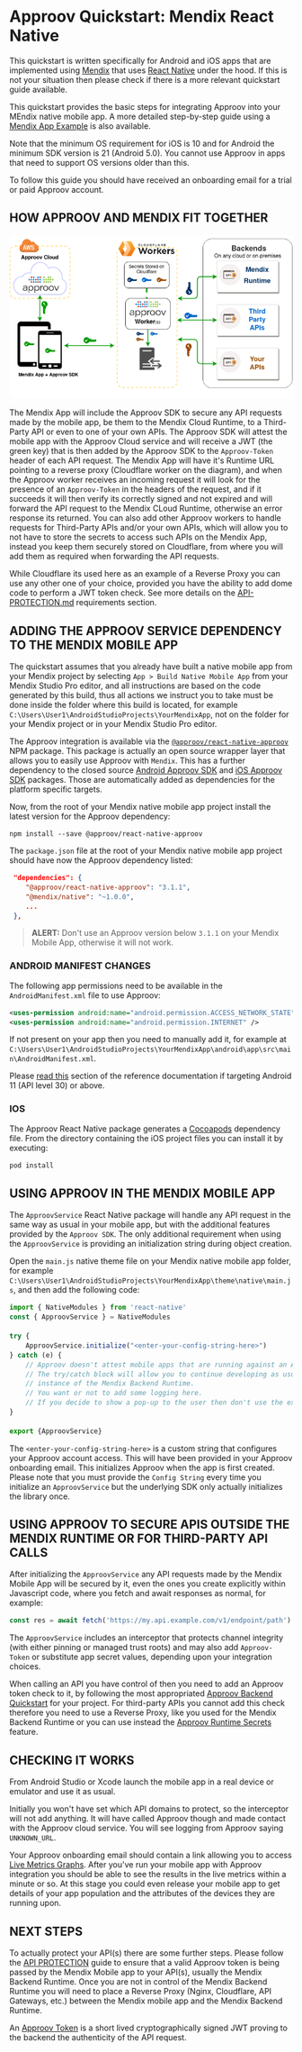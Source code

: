 # Approov Quickstart: Mendix React Native

This quickstart is written specifically for Android and iOS apps that are implemented using [Mendix](https://mendix.com/) that uses [React Native](https://reactnative.dev) under the hood. If this is not your situation then please check if there is a more relevant quickstart guide available.

This quickstart provides the basic steps for integrating Approov into your MEndix native mobile app. A more detailed step-by-step guide using a [Mendix App Example](/MENDIX-APP-EXAMPLE.md) is also available.

Note that the minimum OS requirement for iOS is 10 and for Android the minimum SDK version is 21 (Android 5.0). You cannot use Approov in apps that need to support OS versions older than this.

To follow this guide you should have received an onboarding email for a trial or paid Approov account.


## HOW APPROOV AND MENDIX FIT TOGETHER

![Diagram to show how Approov and Mendix fit Together](/readme-images/approov-cloudflare-worker.png)

The Mendix App will include the Approov SDK to secure any API requests made by the mobile app, be them to the Mendix Cloud Runtime, to a Third-Party API or even to one of your own APIs. The Approov SDK will attest the mobile app with the Approov Cloud service and will receive a JWT (the green key) that is then added by the Approov SDK to the `Approov-Token` header of each API request. The Mendix App will have it's Runtime URL pointing to a reverse proxy (Cloudflare worker on the diagram), and when the Approov worker receives an incoming request it will look for the presence of an `Approov-Token` in the headers of the request, and if it succeeds it will then verify its correctly signed and not expired and will forward the API request to the Mendix CLoud Runtime, otherwise an error response its returned. You can also add other Approov workers to handle requests for Third-Party APIs and/or your own APIs, which will allow you to not have to store the secrets to access such APIs on the Mendix App, instead you keep them securely stored on Cloudflare, from where you will add them as required when forwarding the API requests.

While Cloudflare its used here as an example of a Reverse Proxy you can use any other one of your choice, provided you have the ability to add dome code to perform a JWT token check. See more details on the [API-PROTECTION.md](/API-PROTECTION.md#requirements) requirements section.


## ADDING THE APPROOV SERVICE DEPENDENCY TO THE MENDIX MOBILE APP

The quickstart assumes that you already have built a native mobile app from your Mendix project by selecting `App > Build Native Mobile App` from your Mendix Studio Pro editor, and all instructions are based on the code generated by this build, thus all actions we instruct you to take must be done inside the folder where this build is located, for example `C:\Users\User1\AndroidStudioProjects\YourMendixApp`, not on the folder for your Mendix project or in your Mendix Studio Pro editor. 

The Approov integration is available via the [`@approov/react-native-approov`](https://www.npmjs.com/package/@approov/react-native-approov) NPM package. This package is actually an open source wrapper layer that allows you to easily use Approov with `Mendix`. This has a further dependency to the closed source [Android Approov SDK](https://github.com/approov/approov-android-sdk) and [iOS Approov SDK](https://github.com/approov/approov-ios-sdk) packages. Those are automatically added as dependencies for the platform specific targets.

Now, from the root of your Mendix native mobile app project install the latest version for the Approov dependency:

```console
npm install --save @approov/react-native-approov
```

The `package.json` file at the root of your Mendix native mobile app project should have now the Approov dependency listed:

```json
 "dependencies": {
    "@approov/react-native-approov": "3.1.1",
    "@mendix/native": "~1.0.0",
    ...
 },
```

> **ALERT:** Don't use an Approov version below `3.1.1` on your Mendix Mobile App, otherwise it will not work.


### ANDROID MANIFEST CHANGES

The following app permissions need to be available in the `AndroidManifest.xml` file to use Approov:

```xml
<uses-permission android:name="android.permission.ACCESS_NETWORK_STATE" />
<uses-permission android:name="android.permission.INTERNET" />
```

If not present on your app then you need to manually add it, for example at `C:\Users\User1\AndroidStudioProjects\YourMendixApp\android\app\src\main\AndroidManifest.xml`.

Please [read this](https://approov.io/docs/latest/approov-usage-documentation/#targeting-android-11-and-above) section of the reference documentation if targeting Android 11 (API level 30) or above.

### IOS

The Approov React Native package generates a [Cocoapods](https://cocoapods.org) dependency file. From the directory containing the iOS project files you can install it by executing:

```Bash
pod install
```


## USING APPROOV IN THE MENDIX MOBILE APP

The `ApproovService` React Native package will handle any API request in the same way as usual in your mobile app, but with the additional features provided by the `Approov SDK`. The only additional requirement when using the `ApproovService` is providing an initialization string during object creation.

Open the `main.js` native theme file on your Mendix native mobile app folder, for example `C:\Users\User1\AndroidStudioProjects\YourMendixApp\theme\native\main.js`, and then add the following code:

```js
import { NativeModules } from 'react-native'
const { ApproovService } = NativeModules

try {
    ApproovService.initialize("<enter-your-config-string-here>")
} catch (e) {
    // Approov doesn't attest mobile apps that are running against an API backend in localhost.
    // The try/catch block will allow you to continue developing as usual with your localhost 
    // instance of the Mendix Backend Runtime. 
    // You want or not to add some logging here. 
    // If you decide to show a pop-up to the user then don't use the exception message.
}

export {ApproovService}
```

The `<enter-your-config-string-here>` is a custom string that configures your Approov account access. This will have been provided in your Approov onboarding email. This initializes Approov when the app is first created. Please note that you must provide the `Config String` every time you initialize an `ApproovService` but the underlying SDK only actually initializes the library once.


## USING APPROOV TO SECURE APIS OUTSIDE THE MENDIX RUNTIME OR FOR THIRD-PARTY API CALLS

After initializing the `ApproovService` any API requests made by the Mendix Mobile App will be secured by it, even the ones you create explicitly within Javascript code, where you fetch and await responses as normal, for example:

```js
const res = await fetch('https://my.api.example.com/v1/endpoint/path')
```

The `ApproovService` includes an interceptor that protects channel integrity (with either pinning or managed trust roots) and may also add `Approov-Token` or substitute app secret values, depending upon your integration choices. 

When calling an API you have control of then you need to add an Approov token check to it, by following the most appropriated [Approov Backend Quickstart](https://approov.io/resource/quickstarts/) for your project. For third-party APIs you cannot add this check therefore you need to use a Reverse Proxy, like you used for the Mendix Backend Runtime or you can use instead the [Approov Runtime Secrets](https://approov.io/blog/hands-on-mobile-app-and-api-security-runtime-secrets-protection) feature.


## CHECKING IT WORKS

From Android Studio or Xcode launch the mobile app in a real device or emulator and use it as usual.

Initially you won't have set which API domains to protect, so the interceptor will not add anything. It will have called Approov though and made contact with the Approov cloud service. You will see logging from Approov saying `UNKNOWN_URL`.

Your Approov onboarding email should contain a link allowing you to access [Live Metrics Graphs](https://approov.io/docs/latest/approov-usage-documentation/#metrics-graphs). After you've run your mobile app with Approov integration you should be able to see the results in the live metrics within a minute or so. At this stage you could even release your mobile app to get details of your app population and the attributes of the devices they are running upon.


## NEXT STEPS

To actually protect your API(s) there are some further steps. Please follow the [API PROTECTION](/API-PROTECTION.md) guide to ensure that a valid Approov token is being passed by the Mendix Mobile app to your API(s), usually the Mendix Backend Runtime. Once you are not in control of the Mendix Backend Runtime you will need to place a Reverse Proxy (Nginx, Cloudflare, API Gateways, etc.) between the Mendix mobile app and the Mendix Backend Runtime. 

An [Approov Token](https://approov.io/docs/latest/approov-usage-documentation/#approov-tokens) is a short lived cryptographically signed JWT proving to the backend the authenticity of the API request. 
